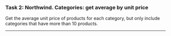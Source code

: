 ### Task 2: Northwind. Categories: get average by unit price
Get the average unit price of products for each category, but only include categories that have more than 10 products.
***
